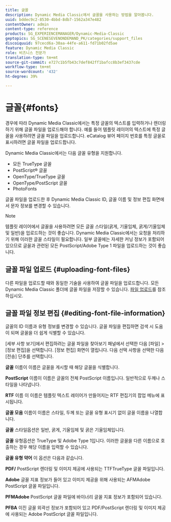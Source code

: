 ```yaml
---
title: 글꼴
description: Dynamic Media Classic에서 글꼴을 사용하는 방법을 알아봅니다.
uuid: bddec9c2-8530-4bbd-8db7-1562a347e482
contentOwner: admin
content-type: reference
products: SG_EXPERIENCEMANAGER/Dynamic-Media-Classic
geptopics: SG_SCENESEVENONDEMAND_PK/categories/support_files
discoiquuid: 97cecd6a-30aa-44fe-a611-fd71b02fd5ae
feature: Dynamic Media Classic
role: 비즈니스 전문가
translation-type: tm+mt
source-git-commit: e727c1b5fb43c7def842ff1bafcc8b3ef3437cde
workflow-type: tm+mt
source-wordcount: '432'
ht-degree: 39%

---
```



# 글꼴{#fonts}

경우에 따라 Dynamic Media Classic에서는 특정 글꼴의 텍스트를 입력하거나 렌더링하기 위해 글꼴 파일을 업로드해야 합니다. 예를 들어 템플릿 레이어의 텍스트에 특정 글꼴을 사용하려면 글꼴 파일을 업로드합니다. eCatalog 뷰어 페이지 번호를 특정 글꼴로 표시하려면 글꼴 파일을 업로드합니다.

Dynamic Media Classic에서는 다음 글꼴 유형을 지원합니다.

* 모든 TrueType 글꼴
* PostScript® 글꼴
* OpenType/TrueType 글꼴
* OpenType/PostScript 글꼴
* PhotoFonts

글꼴 파일을 업로드한 후 Dynamic Media Classic ID, 글꼴 이름 및 정보 편집 화면에서 문자 정보를 변경할 수 있습니다.

>[!NOTE]
>
>템플릿 레이어에서 글꼴을 사용하려면 모든 글꼴 스타일(굵게, 기울임체, 굵게/기울임체 및 일반)을 업로드하는 것이 좋습니다. Dynamic Media Classic에서는 요청을 처리하기 위해 이러한 글꼴 스타일이 필요합니다. 일부 글꼴에는 자세한 커닝 정보가 포함되어 있으므로 글꼴과 관련된 모든 PostScript/Adobe Type 1 파일을 업로드하는 것이 좋습니다.

## 글꼴 파일 업로드 {#uploading-font-files}

다른 파일을 업로드할 때와 동일한 기술을 사용하여 글꼴 파일을 업로드합니다. 모든 Dynamic Media Classic 폴더에 글꼴 파일을 저장할 수 있습니다. [파일 업로드](uploading-files.md#uploading_your_files)를 참조하십시오.

## 글꼴 파일 정보 편집  {#editing-font-file-information}

글꼴의 ID 이름과 유형 정보를 변경할 수 있습니다. 글꼴 파일을 편집하면 검색 시 도움이 되며 글꼴을 더 쉽게 식별할 수 있습니다.

[세부 사항 보기]에서 편집하려는 글꼴 파일을 찾아보기 패널에서 선택한 다음 [파일] > [정보 편집]을 선택합니다. [정보 편집] 화면이 열립니다. 다음 선택 사항을 선택한 다음 [전송] 단추를 선택합니다.

**글꼴** 이름이 이름은 글꼴을 게시할 때 해당 글꼴을 식별합니다.

**PostScript** 이름이 이름은 글꼴의 전체 PostScript 이름입니다. 일반적으로 두께나 스타일을 나타냅니다.

**RTF** 이름 이 이름은 템플릿 텍스트 레이어가 만들어지는 RTF 편집기의 팝업 메뉴에 표시됩니다.

**글꼴 모음** 이름이 이름은 스타일, 두께 또는 글꼴 유형 표시기 없이 글꼴 이름을 나열합니다.

**글꼴** 스타일옵션은 일반, 굵게, 기울임체 및 굵은 기울임체입니다.

**글꼴** 유형옵션은 TrueType 및 Adobe Type 1입니다. 이러한 글꼴을 다른 이름으로 호출하는 경우 해당 이름을 입력할 수 있습니다.

**글꼴 유형 약어** 이 옵션은 다음과 같습니다.

**PDF/** PostScript 렌더링 및 이미지 제공에 사용되는 TTFTrueType 글꼴 파일입니다.

**Adobe** 글꼴 지표 정보가 들어 있고 이미지 제공을 위해 사용되는 AFMAdobe PostScript 글꼴 파일입니다.

**PFMAdobe** PostScript 글꼴 파일에 바이너리 글꼴 지표 정보가 포함되어 있습니다.

**PFBA** 이진 글꼴 외곽선 정보가 포함되어 있고 PDF/PostScript 렌더링 및 이미지 제공에 사용되는 Adobe PostScript 글꼴 파일입니다.
